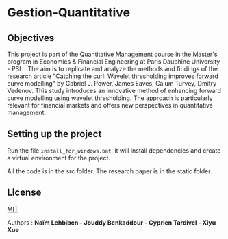 # Gestion-Quantitative

## Objectives

This project is part of the Quantitative Management course in the Master's program in Economics & Financial Engineering at Paris Dauphine University - PSL . The aim is to replicate and analyze the methods and findings of the research article "Catching the curl: Wavelet thresholding improves forward curve modelling" by Gabriel J. Power, James Eaves, Calum Turvey, Dmitry Vedenov. This study introduces an innovative method of enhancing forward curve modelling using wavelet thresholding. The approach is particularly relevant for financial markets and offers new perspectives in quantitative management.

##  Setting up the project

Run the file  `install_for_windows.bat`, it will install dependencies and create a virtual environment for the project.

All the code is in the src folder. The research paper is in the static folder.

## License

[MIT](https://choosealicense.com/licenses/mit/)

Authors  : **Naïm Lehbiben - Jouddy Benkaddour -  Cyprien Tardivel - Xiyu Xue**
